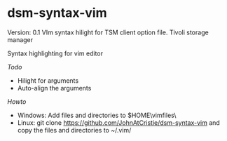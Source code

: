 dsm-syntax-vim
==============
Version: 0.1
VIm syntax hilight for TSM client option file. Tivoli storage manager

Syntax highlighting for vim editor

_Todo_
- Hilight for arguments
- Auto-align the arguments

_Howto_
- Windows: Add files and directories to $HOME\vimfiles\
- Linux: git clone https://github.com/JohnAtCristie/dsm-syntax-vim and copy the files and directories to ~/.vim/
